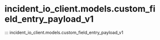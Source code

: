 # incident_io_client.models.custom_field_entry_payload_v1

::: incident_io_client.models.custom_field_entry_payload_v1
